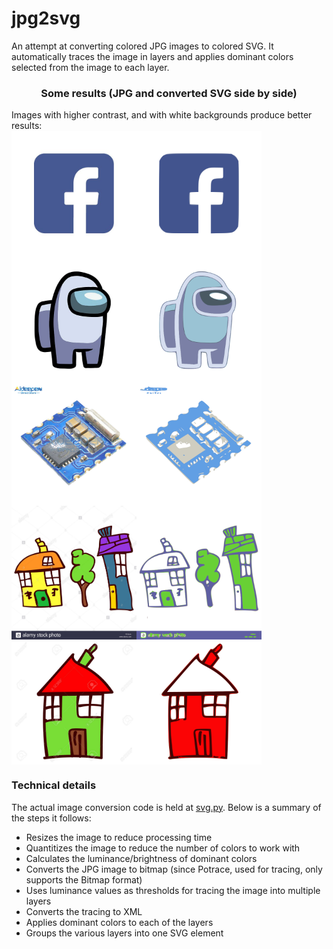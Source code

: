 # jpg2svg

An attempt at converting colored JPG images to colored SVG. It automatically traces the image in layers and applies dominant colors selected from the image to each layer. 

<h3 style="text-align:center"> Some results (JPG and converted SVG side by side)</h3>
Images with higher contrast, and with white backgrounds produce better results:
            <div class="images">
            <div class="image" style="display:flex">
              <img src="/static/images/examples/facebook.jpg" alt="" width="200px" />
              <img src="/static/images/examples/facebook.svg" alt="" width="200px"/>
             </div>
            <div class="image" style="display:flex">
              <img src="/static/images/examples/amongus.jpg" alt="" width="200px"/>
              <img src="/static/images/examples/amongus.svg" alt="" width="200px"/>
             </div>
             <div class="image" style="display:flex">
              <img src="/static/images/examples/chip.jpg" alt="" width="200px"/>
              <img src="/static/images/examples/chip.svg" alt="" width="200px"/>
             </div>
             <div class="image" style="display:flex">
              <img src="/static/images/examples/drawing.jpg" alt="" width="200px"/>
              <img src="/static/images/examples/drawing.svg" alt="" width="200px"/>
             </div>
             <div class="image" style="display:flex">
              <img src="/static/images/examples/house.jpg" alt="" width="200px"/>
              <img src="/static/images/examples/house.svg" alt="" width="200px"/>
             </div>
  </div>

### Technical details

The actual image conversion code is held at [svg.py](svg.py). Below is a summary of the steps it follows:
- Resizes the image to reduce processing time
- Quantitizes the image to reduce the number of colors to work with
- Calculates the luminance/brightness of dominant colors
- Converts the JPG image to bitmap (since Potrace, used for tracing, only supports the Bitmap format)
- Uses luminance values as thresholds for tracing the image into multiple layers
- Converts the tracing to XML
- Applies dominant colors to each of the layers
- Groups the various layers into one SVG element
